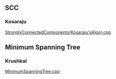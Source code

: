 ## SCC

### Kosaraju

[StronglyConnectedComponents(Kosaraju'sAlgo).cpp](https://github.com/duttaANI/AL_Lab/blob/master/GFG/graphs/StronglyConnectedComponents(Kosaraju'sAlgo).cpp)

## Minimum Spanning Tree

### Krushkal

[MinimumSpanningTree.cpp](https://github.com/duttaANI/AL_Lab/blob/master/GFG/graphs/MinimumSpanningTree.cpp)
